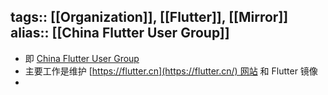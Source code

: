 tags:: [[Organization]], [[Flutter]], [[Mirror]] 
alias:: [[China Flutter User Group]] 
---

- 即 [China Flutter User Group](https://github.com/cfug)
- 主要工作是维护 [https://flutter.cn](https://flutter.cn/) 网站 和 Flutter 镜像
-